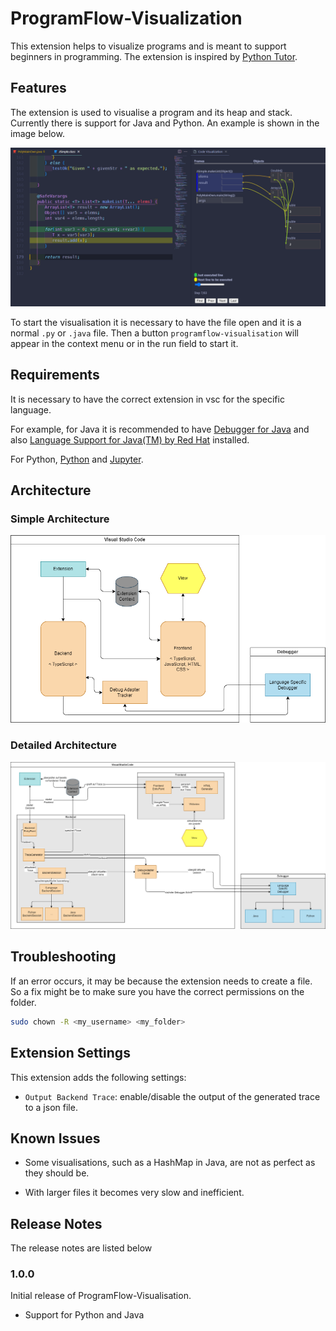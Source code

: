 # ProgramFlow-Visualization

This extension helps to visualize programs and is meant to support beginners in programming. The extension is inspired by [Python Tutor](https://pythontutor.com/).

## Features

The extension is used to visualise a program and its heap and stack. Currently there is support for Java and Python. An example is shown in the image below.

![Visualisation](doc/PolynomJSimple.png)

To start the visualisation it is necessary to have the file open and it is a normal `.py` or `.java` file. Then a button `programflow-visualisation` will appear in the context menu or in the run field to start it.

## Requirements

It is necessary to have the correct extension in vsc for the specific language.

For example, for Java it is recommended to have [Debugger for Java](https://marketplace.visualstudio.com/items?itemName=vscjava.vscode-java-debug) and also [Language Support for Java(TM) by Red Hat](https://marketplace.visualstudio.com/items?itemName=redhat.java) installed.

For Python, [Python](https://marketplace.visualstudio.com/items?itemName=ms-python.python) and [Jupyter](https://marketplace.visualstudio.com/items?itemName=ms-toolsai.jupyter).

## Architecture 

### Simple Architecture

![Simple Architecture](doc/simple_architecture.png)


### Detailed Architecture

![Detailed Architecture](doc/architecture.png)

## Troubleshooting

If an error occurs, it may be because the extension needs to create a file. So a fix might be to make sure you have the correct permissions on the folder.

```bash
sudo chown -R <my_username> <my_folder>
```

## Extension Settings

This extension adds the following settings:

* `Output Backend Trace`: enable/disable the output of the generated trace to a json file.

## Known Issues

* Some visualisations, such as a HashMap in Java, are not as perfect as they should be.

* With larger files it becomes very slow and inefficient.

## Release Notes

The release notes are listed below
### 1.0.0

Initial release of ProgramFlow-Visualisation.

* Support for Python and Java

